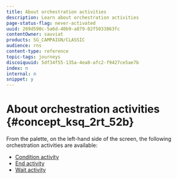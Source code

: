 ```yaml
---
title: About orchestration activities
description: Learn about orchestration activities
page-status-flag: never-activated
uuid: 269d590c-5a6d-40b9-a879-02f5033863fc
contentOwner: sauviat
products: SG_CAMPAIGN/CLASSIC
audience: rns
content-type: reference
topic-tags: journeys
discoiquuid: 5df34f55-135a-4ea8-afc2-f9427ce5ae7b
index: n
internal: n
snippet: y
---
```


# About orchestration activities {#concept_ksq_2rt_52b}

From the palette, on the left-hand side of the screen, the following orchestration activities are available: 

* [Condition activity](../building-journeys/condition.md)
* [End activity](../building-journeys/end.md) 
* [Wait activity](../building-journeys/wait.md) 
